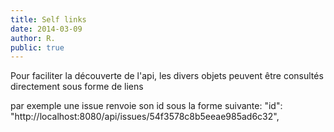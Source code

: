 ```yaml
---
title: Self links
date: 2014-03-09
author: R.
public: true
---
```


Pour faciliter la découverte de l'api, les divers objets peuvent être consultés directement sous forme de liens

par exemple une issue renvoie son id sous la forme suivante:
"id": "http://localhost:8080/api/issues/54f3578c8b5eeae985ad6c32",
